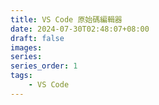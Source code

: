 ```yaml
---
title: VS Code 原始碼編輯器
date: 2024-07-30T02:48:07+08:00
draft: false
images: 
series: 
series_order: 1
tags:
    - VS Code
---
```


